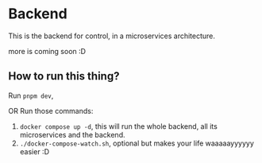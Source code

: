 # Backend

This is the backend for control, in a microservices architecture.

more is coming soon :D

## How to run this thing?

Run `pnpm dev`,

OR Run those commands:

1. `docker compose up -d`, this will run the whole backend, all its microservices and the backend.
2. `./docker-compose-watch.sh`, optional but makes your life waaaaayyyyyy easier :D
